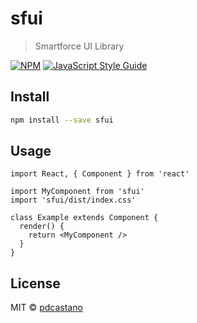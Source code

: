 # sfui

> Smartforce UI Library

[![NPM](https://img.shields.io/npm/v/sfui.svg)](https://www.npmjs.com/package/sfui) [![JavaScript Style Guide](https://img.shields.io/badge/code_style-standard-brightgreen.svg)](https://standardjs.com)

## Install

```bash
npm install --save sfui
```

## Usage

```tsx
import React, { Component } from 'react'

import MyComponent from 'sfui'
import 'sfui/dist/index.css'

class Example extends Component {
  render() {
    return <MyComponent />
  }
}
```

## License

MIT © [pdcastano](https://github.com/pdcastano)
